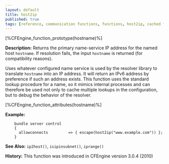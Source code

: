 ```yaml
---
layout: default
title: host2ip
published: true
tags: [reference, communication functions, functions, host2ip, cached function]
---
```


[%CFEngine_function_prototype(hostname)%]

**Description:** Returns the primary name-service IP address for the named host `hostname`.
If resolution fails, the input `hostname` is returned (for compatibility reasons).

Uses whatever configured name service is used by the resolver library to
translate `hostname` into an IP address. It will return an IPv6 address
by preference if such an address exists. This function uses the standard
lookup procedure for a name, so it mimics internal processes and can
therefore be used not only to cache multiple lookups in the configuration, but
to debug the behavior of the resolver.

[%CFEngine_function_attributes(hostname)%]

**Example:**

```cf3
    bundle server control
    {
      allowconnects         => { escape(host2ip("www.example.com")) };
    }
```

**See Also:** `ip2host()`, `isipinsubnet()`,  `iprange()`

**History:** This function was introduced in CFEngine version 3.0.4
(2010)
